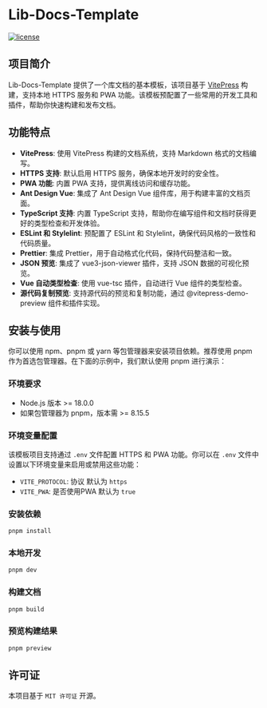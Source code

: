 # Lib-Docs-Template

[![license](https://img.shields.io/badge/license-MIT-blue.svg)](https://github.com/vuejs/vitepress)

## 项目简介

Lib-Docs-Template 提供了一个库文档的基本模板，该项目基于 [VitePress](https://vitepress.dev/zh/) 构建，支持本地 HTTPS 服务和 PWA 功能。该模板预配置了一些常用的开发工具和插件，帮助你快速构建和发布文档。

## 功能特点

-   **VitePress**: 使用 VitePress 构建的文档系统，支持 Markdown 格式的文档编写。
-   **HTTPS 支持**: 默认启用 HTTPS 服务，确保本地开发时的安全性。
-   **PWA 功能**: 内置 PWA 支持，提供离线访问和缓存功能。
-   **Ant Design Vue**: 集成了 Ant Design Vue 组件库，用于构建丰富的文档页面。
-   **TypeScript 支持**: 内置 TypeScript 支持，帮助你在编写组件和文档时获得更好的类型检查和开发体验。
-   **ESLint 和 Stylelint**: 预配置了 ESLint 和 Stylelint，确保代码风格的一致性和代码质量。
-   **Prettier**: 集成 Prettier，用于自动格式化代码，保持代码整洁和一致。
-   **JSON 预览**: 集成了 vue3-json-viewer 插件，支持 JSON 数据的可视化预览。
-   **Vue 自动类型检查**: 使用 vue-tsc 插件，自动进行 Vue 组件的类型检查。
-   **源代码复制预览**: 支持源代码的预览和复制功能，通过 @vitepress-demo-preview 组件和插件实现。

## 安装与使用

你可以使用 npm、pnpm 或 yarn 等包管理器来安装项目依赖。推荐使用 pnpm 作为首选包管理器。在下面的示例中，我们默认使用 pnpm 进行演示：

### 环境要求

-   Node.js 版本 >= 18.0.0
-   如果包管理器为 pnpm，版本需 >= 8.15.5

### 环境变量配置

该模板项目支持通过 `.env` 文件配置 HTTPS 和 PWA 功能。你可以在 `.env` 文件中设置以下环境变量来启用或禁用这些功能：

-   `VITE_PROTOCOL`: 协议 默认为 `https`
-   `VITE_PWA`: 是否使用PWA 默认为 `true`

### 安装依赖

```bash
pnpm install
```

### 本地开发

```bash
pnpm dev
```

### 构建文档

```bash
pnpm build
```

### 预览构建结果

```bash
pnpm preview
```

## 许可证

本项目基于 `MIT 许可证` 开源。
